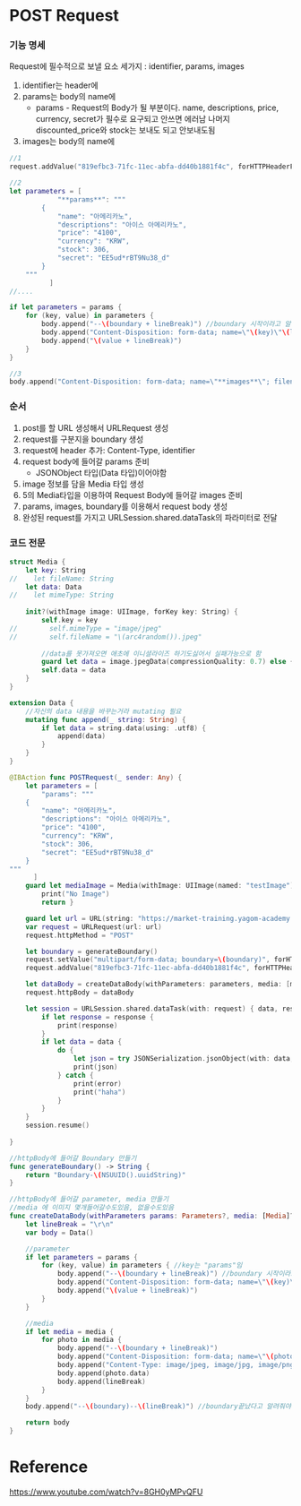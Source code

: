 # POST Request
### 기능 명세
Request에 필수적으로 보낼 요소 세가지 : identifier, params, images
1. identifier는 header에
2. params는 body의 name에
   - params - Request의 Body가 될 부분이다.
name, descriptions, price, currency, secret가 필수로 요구되고 안쓰면 에러남
나머지 discounted_price와 stock는 보내도 되고 안보내도됨
3. images는 body의 name에
```swift
//1
request.addValue("819efbc3-71fc-11ec-abfa-dd40b1881f4c", forHTTPHeaderField: "**identifier**")
```

```swift
//2
let parameters = [
            "**params**": """
        {
            "name": "아메리카노",
            "descriptions": "아이스 아메리카노",
            "price": "4100",
            "currency": "KRW",
            "stock": 306,
            "secret": "EE5ud*rBT9Nu38_d"
        }
    """
          ]
//....

if let parameters = params {
    for (key, value) in parameters {
        body.append("--\(boundary + lineBreak)") //boundary 시작이라고 알려줘야함
        body.append("Content-Disposition: form-data; name=\"\(key)\"\(lineBreak + lineBreak)")
        body.append("\(value + lineBreak)")
    }
}
```

```swift
//3
body.append("Content-Disposition: form-data; name=\"**images**\"; filename=\"\(1223456663).jpeg\"\(lineBreak)")
```

### 순서
1. post를 할 URL 생성해서 URLRequest 생성 
2. request를 구분지을 boundary 생성
3. request에 header 추가: Content-Type, identifier
4. request body에 들어갈 params 준비
   - JSONObject 타입(Data 타입)이어야함   
5. image 정보를 담을 Media 타입 생성 
6. 5의 Media타입을 이용하여 Request Body에 들어갈 images 준비
7. params, images, boundary를 이용해서 request body 생성
8. 완성된 request를 가지고 URLSession.shared.dataTask의 파라미터로 전달



### 코드 전문 

```swift
struct Media {
    let key: String
//    let fileName: String
    let data: Data
//    let mimeType: String
    
    init?(withImage image: UIImage, forKey key: String) {
        self.key = key
//        self.mimeType = "image/jpeg"
//        self.fileName = "\(arc4random()).jpeg"
        
        //data를 못가져오면 애초에 이니셜라이즈 하기도싫어서 실패가능으로 함
        guard let data = image.jpegData(compressionQuality: 0.7) else { return nil }
        self.data = data
    }
}
```

```swift
extension Data {
    //자신의 data 내용을 바꾸는거라 mutating 필요
    mutating func append(_ string: String) {
        if let data = string.data(using: .utf8) {
            append(data)
        }
    }
}
```

```swift
@IBAction func POSTRequest(_ sender: Any) {
    let parameters = [
        "params": """
    {
        "name": "아메리카노",
        "descriptions": "아이스 아메리카노",
        "price": "4100",
        "currency": "KRW",
        "stock": 306,
        "secret": "EE5ud*rBT9Nu38_d"
    }
"""
      ]
    guard let mediaImage = Media(withImage: UIImage(named: "testImage")!, forKey: "images") else {
        print("No Image")
        return }

    guard let url = URL(string: "https://market-training.yagom-academy.kr/api/products") else { return }
    var request = URLRequest(url: url)
    request.httpMethod = "POST"

    let boundary = generateBoundary()
    request.setValue("multipart/form-data; boundary=\(boundary)", forHTTPHeaderField: "Content-Type")
    request.addValue("819efbc3-71fc-11ec-abfa-dd40b1881f4c", forHTTPHeaderField: "identifier")

    let dataBody = createDataBody(withParameters: parameters, media: [mediaImage], boundary: boundary)
    request.httpBody = dataBody

    let session = URLSession.shared.dataTask(with: request) { data, response, error in
        if let response = response {
            print(response)
        }
        if let data = data {
            do {
                let json = try JSONSerialization.jsonObject(with: data, options: [])
                print(json)
            } catch {
                print(error)
                print("haha")
            }
        }
    }
    session.resume()
    
}

//httpBody에 들어갈 Boundary 만들기
func generateBoundary() -> String {
    return "Boundary-\(NSUUID().uuidString)"
}

//httpBody에 들어갈 parameter, media 만들기
//media 에 이미지 몇개들어갈수도있음, 없을수도있음
func createDataBody(withParameters params: Parameters?, media: [Media]?, boundary: String) -> Data {
    let lineBreak = "\r\n"
    var body = Data()

    //parameter
    if let parameters = params {
        for (key, value) in parameters { //key는 "params"임
            body.append("--\(boundary + lineBreak)") //boundary 시작이라고 알려줘야함
            body.append("Content-Disposition: form-data; name=\"\(key)\"\(lineBreak + lineBreak)")
            body.append("\(value + lineBreak)")
        }
    }

    //media
    if let media = media {
        for photo in media {
            body.append("--\(boundary + lineBreak)")
            body.append("Content-Disposition: form-data; name=\"\(photo.key)\"; filename=\"\(1223456663).jpeg\"\(lineBreak)")
            body.append("Content-Type: image/jpeg, image/jpg, image/png" + "\(lineBreak + lineBreak)")
            body.append(photo.data)
            body.append(lineBreak)
        }
    }
    body.append("--\(boundary)--\(lineBreak)") //boundary끝났다고 알려줘야함

    return body
}
```

# Reference
https://www.youtube.com/watch?v=8GH0yMPvQFU
